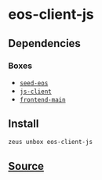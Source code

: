 
eos-client-js
====================






## Dependencies
### Boxes
* [`seed-eos`](seed-eos.md)
* [`js-client`](js-client.md)
* [`frontend-main`](frontend-main.md)




## Install
```bash
zeus unbox eos-client-js
```












## [Source](https://github.com/liquidapps-io/zeus-sdk/tree/master/boxes/groups/eos-sdk/eos-client-js)